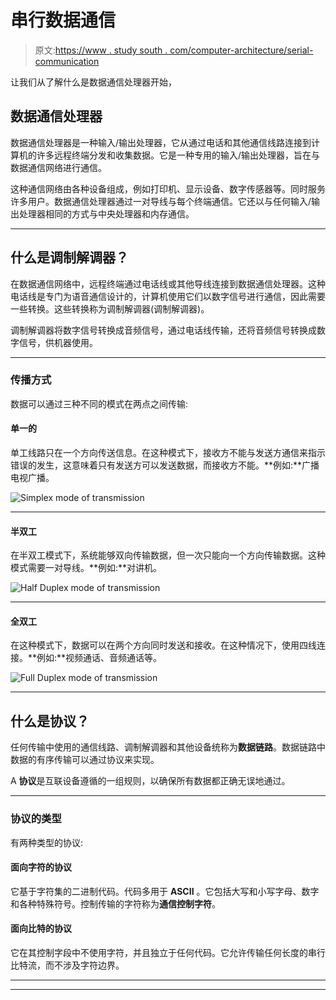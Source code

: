 # 串行数据通信

> 原文:[https://www . study south . com/computer-architecture/serial-communication](https://www.studytonight.com/computer-architecture/serial-communication)

让我们从了解什么是数据通信处理器开始，

## 数据通信处理器

数据通信处理器是一种输入/输出处理器，它从通过电话和其他通信线路连接到计算机的许多远程终端分发和收集数据。它是一种专用的输入/输出处理器，旨在与数据通信网络进行通信。

这种通信网络由各种设备组成，例如打印机、显示设备、数字传感器等。同时服务许多用户。数据通信处理器通过一对导线与每个终端通信。它还以与任何输入/输出处理器相同的方式与中央处理器和内存通信。

* * *

## 什么是调制解调器？

在数据通信网络中，远程终端通过电话线或其他导线连接到数据通信处理器。这种电话线是专门为语音通信设计的，计算机使用它们以数字信号进行通信，因此需要一些转换。这些转换称为调制解调器(调制解调器)。

调制解调器将数字信号转换成音频信号，通过电话线传输，还将音频信号转换成数字信号，供机器使用。

* * *

### 传播方式

数据可以通过三种不同的模式在两点之间传输:

#### 单一的

单工线路只在一个方向传送信息。在这种模式下，接收方不能与发送方通信来指示错误的发生，这意味着只有发送方可以发送数据，而接收方不能。**例如:**广播电视广播。

![Simplex mode of transmission](../Images/eacec9c0edfef325dfcd28a9d1d571d5.png)

* * *

#### 半双工

在半双工模式下，系统能够双向传输数据，但一次只能向一个方向传输数据。这种模式需要一对导线。**例如:**对讲机。

![Half Duplex mode of transmission](../Images/c85de81d36aed2c5fa06a25239cddd74.png)

* * *

#### 全双工

在这种模式下，数据可以在两个方向同时发送和接收。在这种情况下，使用四线连接。**例如:**视频通话、音频通话等。

![Full Duplex mode of transmission](../Images/ff8ceebcb8eab24cc5ee534fbca08057.png)

* * *

## 什么是协议？

任何传输中使用的通信线路、调制解调器和其他设备统称为**数据链路**。数据链路中数据的有序传输可以通过协议来实现。

A **协议**是互联设备遵循的一组规则，以确保所有数据都正确无误地通过。

* * *

### 协议的类型

有两种类型的协议:

#### 面向字符的协议

它基于字符集的二进制代码。代码多用于 **ASCII** 。它包括大写和小写字母、数字和各种特殊符号。控制传输的字符称为**通信控制字符**。

#### 面向比特的协议

它在其控制字段中不使用字符，并且独立于任何代码。它允许传输任何长度的串行比特流，而不涉及字符边界。

* * *

* * *